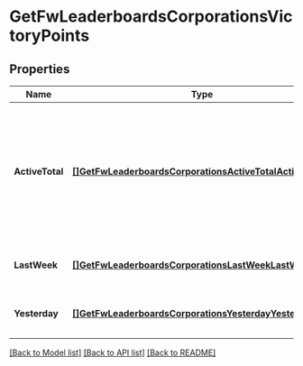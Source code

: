 # GetFwLeaderboardsCorporationsVictoryPoints

## Properties
Name | Type | Description | Notes
------------ | ------------- | ------------- | -------------
**ActiveTotal** | [**[]GetFwLeaderboardsCorporationsActiveTotalActiveTotal1**](get_fw_leaderboards_corporations_active_total_active_total_1.md) | Top 10 ranking of corporations active in faction warfare by total victory points. A corporation is considered \&quot;active\&quot; if they have participated in faction warfare in the past 14 days | [default to null]
**LastWeek** | [**[]GetFwLeaderboardsCorporationsLastWeekLastWeek1**](get_fw_leaderboards_corporations_last_week_last_week_1.md) | Top 10 ranking of corporations by victory points in the past week | [default to null]
**Yesterday** | [**[]GetFwLeaderboardsCorporationsYesterdayYesterday1**](get_fw_leaderboards_corporations_yesterday_yesterday_1.md) | Top 10 ranking of corporations by victory points in the past day | [default to null]

[[Back to Model list]](../README.md#documentation-for-models) [[Back to API list]](../README.md#documentation-for-api-endpoints) [[Back to README]](../README.md)


